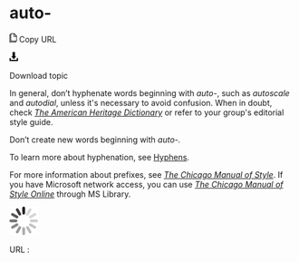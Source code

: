 ﻿# auto-

![Copy URL](media/back-end/Copy.png)
Copy URL

![Download](media/back-end/Download.png)

Download topic

In general, don’t hyphenate words beginning with *auto-*, such as *autoscale* and *autodial*, unless it's necessary to avoid confusion. When in doubt, check [*The American Heritage Dictionary*](https://ahdictionary.com/) or refer to your group's editorial style guide.

Don’t create new words beginning with *auto-.*

To learn more about hyphenation, see [Hyphens](https://worldready.cloudapp.net/Styleguide/Read?id=2700&topicid=28765).

For more information about prefixes, see [*The Chicago Manual of Style*](http://www.chicagomanualofstyle.org/home.html). If you have Microsoft network access, you can use [*The Chicago Manual of Style Online*](http://aka.ms/mslibrary/cms) through MS Library. 

![In progress](media/back-end/activity-large.gif)

URL :
